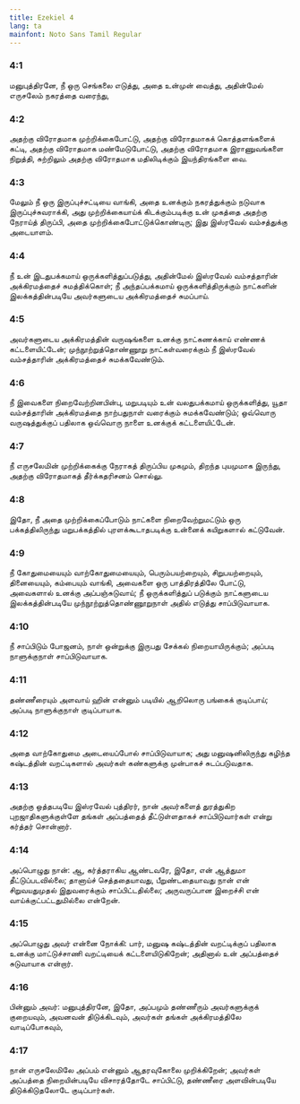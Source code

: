 ```yaml
---
title: Ezekiel 4
lang: ta
mainfont: Noto Sans Tamil Regular
---
```


###  4:1

மனுபுத்திரனே, நீ ஒரு செங்கலை எடுத்து, அதை உன்முன் வைத்து, அதின்மேல் எருசலேம் நகரத்தை வரைந்து,

###  4:2

அதற்கு விரோதமாக முற்றிக்கைபோட்டு, அதற்கு விரோதமாகக் கொத்தளங்களைக் கட்டி, அதற்கு விரோதமாக மண்மேடுபோட்டு, அதற்கு விரோதமாக இராணுவங்களை நிறுத்தி, சுற்றிலும் அதற்கு விரோதமாக மதிலிடிக்கும் இயந்திரங்களை வை.

###  4:3

மேலும் நீ ஒரு இருப்புச்சட்டியை வாங்கி, அதை உனக்கும் நகரத்துக்கும் நடுவாக இருப்புச்சுவராக்கி, அது முற்றிக்கையாய்க் கிடக்கும்படிக்கு உன் முகத்தை அதற்கு நேராய்த் திருப்பி, அதை முற்றிக்கைபோட்டுக்கொண்டிரு; இது இஸ்ரவேல் வம்சத்துக்கு அடையாளம்.

###  4:4

நீ உன் இடதுபக்கமாய் ஒருக்களித்துப்படுத்து, அதின்மேல் இஸ்ரவேல் வம்சத்தாரின் அக்கிரமத்தைச் சுமத்திக்கொள்; நீ அந்தப்பக்கமாய் ஒருக்களித்திருக்கும் நாட்களின் இலக்கத்தின்படியே அவர்களுடைய அக்கிரமத்தைச் சுமப்பாய்.

###  4:5

அவர்களுடைய அக்கிரமத்தின் வருஷங்களை உனக்கு நாட்கணக்காய் எண்ணக் கட்டளையிட்டேன்; முந்நூற்றுத்தொண்ணூறு நாட்கள்வரைக்கும் நீ இஸ்ரவேல் வம்சத்தாரின் அக்கிரமத்தைச் சுமக்கவேண்டும்.

###  4:6

நீ இவைகளை நிறைவேற்றினபின்பு, மறுபடியும் உன் வலதுபக்கமாய் ஒருக்களித்து, யூதா வம்சத்தாரின் அக்கிரமத்தை நாற்பதுநாள் வரைக்கும் சுமக்கவேண்டும்; ஒவ்வொரு வருஷத்துக்குப் பதிலாக ஒவ்வொரு நாளை உனக்குக் கட்டளையிட்டேன்.

###  4:7

நீ எருசலேமின் முற்றிக்கைக்கு நேராகத் திருப்பிய முகமும், திறந்த புயமுமாக இருந்து, அதற்கு விரோதமாகத் தீர்க்கதரிசனம் சொல்லு.

###  4:8

இதோ, நீ அதை முற்றிக்கைப்போடும் நாட்களை நிறைவேற்றுமட்டும் ஒரு பக்கத்திலிருந்து மறுபக்கத்தில் புரளக்கூடாதபடிக்கு உன்னைக் கயிறுகளால் கட்டுவேன்.

###  4:9

நீ கோதுமையையும் வாற்கோதுமையையும், பெரும்பயற்றையும், சிறுபயற்றையும், தினையையும், கம்பையும் வாங்கி, அவைகளை ஒரு பாத்திரத்திலே போட்டு, அவைகளால் உனக்கு அப்பஞ்சுடுவாய்; நீ ஒருக்களித்துப் படுக்கும் நாட்களுடைய இலக்கத்தின்படியே முந்நூற்றுத்தொண்ணூறுநாள் அதில் எடுத்து சாப்பிடுவாயாக.

###  4:10

நீ சாப்பிடும் போஜனம், நாள் ஒன்றுக்கு இருபது சேக்கல் நிறையாயிருக்கும்; அப்படி நாளுக்குநாள் சாப்பிடுவாயாக.

###  4:11

தண்ணீரையும் அளவாய் ஹின் என்னும் படியில் ஆறிலொரு பங்கைக் குடிப்பாய்; அப்படி நாளுக்குநாள் குடிப்பாயாக.

###  4:12

அதை வாற்கோதுமை அடையைப்போல் சாப்பிடுவாயாக; அது மனுஷனிலிருந்து கழிந்த கஷ்டத்தின் வறட்டிகளால் அவர்கள் கண்களுக்கு முன்பாகச் சுடப்படுவதாக.

###  4:13

அதற்கு ஒத்தபடியே இஸ்ரவேல் புத்திரர், நான் அவர்களைத் துரத்துகிற புறஜாதிகளுக்குள்ளே தங்கள் அப்பத்தைத் தீட்டுள்ளதாகச் சாப்பிடுவார்கள் என்று கர்த்தர் சொன்னார்.

###  4:14

அப்பொழுது நான்: ஆ, கர்த்தராகிய ஆண்டவரே, இதோ, என் ஆத்துமா தீட்டுப்படவில்லை; தானாய்ச் செத்ததையாவது, பீறுண்டதையாவது நான் என் சிறுவயதுமுதல் இதுவரைக்கும் சாப்பிட்டதில்லை; அருவருப்பான இறைச்சி என் வாய்க்குட்பட்டதுமில்லை என்றேன்.

###  4:15

அப்பொழுது அவர் என்னை நோக்கி: பார், மனுஷ கஷ்டத்தின் வறட்டிக்குப் பதிலாக உனக்கு மாட்டுச்சாணி வறட்டியைக் கட்டளையிடுகிறேன்; அதினால் உன் அப்பத்தைச் சுடுவாயாக என்றார்.

###  4:16

பின்னும் அவர்: மனுபுத்திரனே, இதோ, அப்பமும் தண்ணீரும் அவர்களுக்குக் குறையவும், அவனவன் திடுக்கிடவும், அவர்கள் தங்கள் அக்கிரமத்திலே வாடிப்போகவும்,

###  4:17

நான் எருசலேமிலே அப்பம் என்னும் ஆதரவுகோலை முறிக்கிறேன்; அவர்கள் அப்பத்தை நிறையின்படியே விசாரத்தோடே சாப்பிட்டு, தண்ணீரை அளவின்படியே திடுக்கிடுதலோடே குடிப்பார்கள்.

